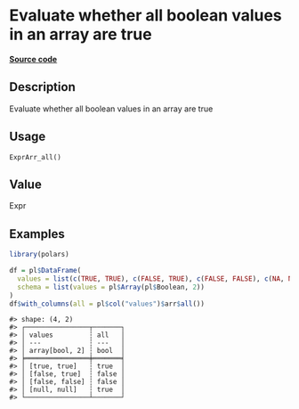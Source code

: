 

# Evaluate whether all boolean values in an array are true

[**Source code**](https://github.com/pola-rs/r-polars/tree/741f9cd2614b3302a4d033bcae447425e1b91191/R/expr__array.R#L240)

## Description

Evaluate whether all boolean values in an array are true

## Usage

<pre><code class='language-R'>ExprArr_all()
</code></pre>

## Value

Expr

## Examples

``` r
library(polars)

df = pl$DataFrame(
  values = list(c(TRUE, TRUE), c(FALSE, TRUE), c(FALSE, FALSE), c(NA, NA)),
  schema = list(values = pl$Array(pl$Boolean, 2))
)
df$with_columns(all = pl$col("values")$arr$all())
```

    #> shape: (4, 2)
    #> ┌────────────────┬───────┐
    #> │ values         ┆ all   │
    #> │ ---            ┆ ---   │
    #> │ array[bool, 2] ┆ bool  │
    #> ╞════════════════╪═══════╡
    #> │ [true, true]   ┆ true  │
    #> │ [false, true]  ┆ false │
    #> │ [false, false] ┆ false │
    #> │ [null, null]   ┆ true  │
    #> └────────────────┴───────┘

